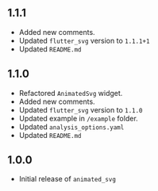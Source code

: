 ## 1.1.1

* Added new comments.
* Updated `flutter_svg` version to `1.1.1+1`
* Updated `README.md`

## 1.1.0

* Refactored `AnimatedSvg` widget.
* Added new comments.
* Updated `flutter_svg` version to `1.1.0`
* Updated example in `/example` folder.
* Updated  `analysis_options.yaml`
* Updated `README.md`

## 1.0.0

* Initial release of `animated_svg`